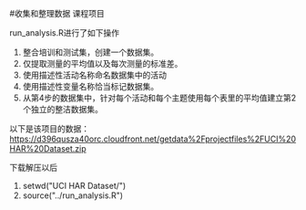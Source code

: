 #收集和整理数据 课程项目

run_analysis.R进行了如下操作
1) 整合培训和测试集，创建一个数据集。
2) 仅提取测量的平均值以及每次测量的标准差。
3) 使用描述性活动名称命名数据集中的活动
4) 使用描述性变量名称恰当标记数据集。
5) 从第4步的数据集中，针对每个活动和每个主题使用每个表里的平均值建立第2个独立的整洁数据集。

以下是该项目的数据：
https://d396qusza40orc.cloudfront.net/getdata%2Fprojectfiles%2FUCI%20HAR%20Dataset.zip

下载解压以后

1) setwd("UCI HAR Dataset/")
2) source("../run_analysis.R")

